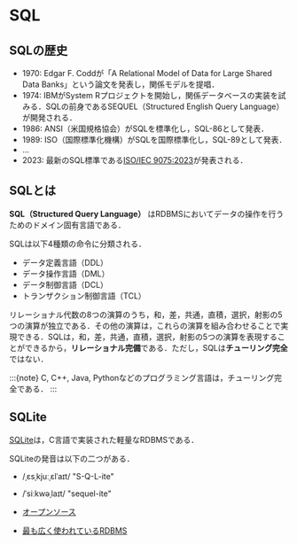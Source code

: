 # SQL

## SQLの歴史

- 1970: Edgar F. Coddが「A Relational Model of Data for Large Shared Data Banks」という論文を発表し，関係モデルを提唱．
- 1974: IBMがSystem Rプロジェクトを開始し，関係データベースの実装を試みる．SQLの前身であるSEQUEL（Structured English Query Language）が開発される．
- 1986: ANSI（米国規格協会）がSQLを標準化し，SQL-86として発表．
- 1989: ISO（国際標準化機構）がSQLを国際標準化し，SQL-89として発表．
- ...
- 2023: 最新のSQL標準である[ISO/IEC 9075:2023](https://www.iso.org/standard/76583.html)が発表される．

## SQLとは

**SQL（Structured Query Language）** はRDBMSにおいてデータの操作を行うためのドメイン固有言語である．

SQLは以下4種類の命令に分類される．

- データ定義言語（DDL）
- データ操作言語（DML）
- データ制御言語（DCL）
- トランザクション制御言語（TCL）

リレーショナル代数の8つの演算のうち，和，差，共通，直積，選択，射影の5つの演算が独立である．その他の演算は，これらの演算を組み合わせることで実現できる．SQLは，和，差，共通，直積，選択，射影の5つの演算を表現することができるから，**リレーショナル完備**である．ただし，SQLは**チューリング完全**ではない．

:::{note}
C, C++, Java, Pythonなどのプログラミング言語は，チューリング完全である．
:::

## SQLite

[SQLite](https://www.sqlite.org)は，C言語で実装された軽量なRDBMSである．

SQLiteの発音は以下の二つがある．
- /ˌɛsˌkjuːˌɛlˈaɪt/ "S-Q-L-ite"
- /ˈsiːkwəˌlaɪt/ "sequel-ite"

- [オープンソース](https://sqlite.org/src/doc/trunk/README.md)
- [最も広く使われているRDBMS](https://sqlite.org/mostdeployed.html)
